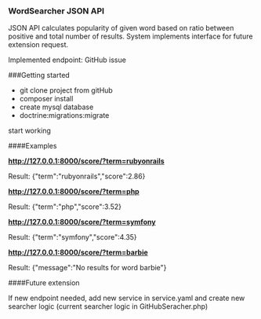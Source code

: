### WordSearcher JSON API

JSON API calculates popularity of given word based on ratio between positive and total number of results. System implements interface for future extension request.

Implemented endpoint: GitHub issue

###Getting started

* git clone project from gitHub
* composer install
* create mysql database
* doctrine:migrations:migrate

start working

####Examples

**http://127.0.0.1:8000/score/?term=rubyonrails**

Result:
    {"term":"rubyonrails","score":2.86}
    
**http://127.0.0.1:8000/score/?term=php**

Result:
    {"term":"php","score":3.52}
    
**http://127.0.0.1:8000/score/?term=symfony**

Result:
    {"term":"symfony","score":4.35}
    
**http://127.0.0.1:8000/score/?term=barbie**

Result:
    {"message":"No results for word barbie"}
    
####Future extension

If new endpoint needed, add new service in service.yaml and create new searcher logic (current searcher logic in GitHubSeracher.php)



